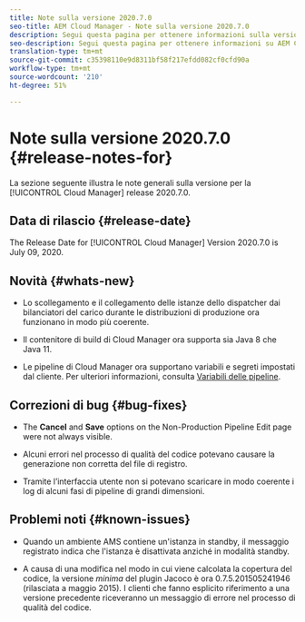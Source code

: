 ```yaml
---
title: Note sulla versione 2020.7.0
seo-title: AEM Cloud Manager - Note sulla versione 2020.7.0
description: Segui questa pagina per ottenere informazioni sulla versione 2020.7.0 di Cloud Manager
seo-description: Segui questa pagina per ottenere informazioni su AEM Cloud Manager Release 2020.7.0
translation-type: tm+mt
source-git-commit: c35398110e9d8311bf58f217efdd082cf0cfd90a
workflow-type: tm+mt
source-wordcount: '210'
ht-degree: 51%

---
```


# Note sulla versione 2020.7.0 {#release-notes-for}

La sezione seguente illustra le note generali sulla versione per la [!UICONTROL Cloud Manager] release 2020.7.0.

## Data di rilascio {#release-date}

The Release Date for [!UICONTROL Cloud Manager] Version 2020.7.0 is July 09, 2020.

## Novità {#whats-new}

* Lo scollegamento e il collegamento delle istanze dello dispatcher dai bilanciatori del carico durante le distribuzioni di produzione ora funzionano in modo più coerente.

* Il contenitore di build di Cloud Manager ora supporta sia Java 8 che Java 11.

* Le pipeline di Cloud Manager ora supportano variabili e segreti impostati dal cliente.
Per ulteriori informazioni, consulta [Variabili delle pipeline](/help/using/build-environment-details.md#pipeline-variables).

## Correzioni di bug {#bug-fixes}

* The **Cancel** and **Save** options on the Non-Production Pipeline Edit page were not always visible.

* Alcuni errori nel processo di qualità del codice potevano causare la generazione non corretta del file di registro.

* Tramite l’interfaccia utente non si potevano scaricare in modo coerente i log di alcuni fasi di pipeline di grandi dimensioni.

## Problemi noti {#known-issues}

* Quando un ambiente AMS contiene un&#39;istanza in standby, il messaggio registrato indica che l&#39;istanza è disattivata anziché in modalità standby.

* A causa di una modifica nel modo in cui viene calcolata la copertura del codice, la versione _minima_ del plugin Jacoco è ora 0.7.5.201505241946 (rilasciata a maggio 2015). I clienti che fanno esplicito riferimento a una versione precedente riceveranno un messaggio di errore nel processo di qualità del codice.
